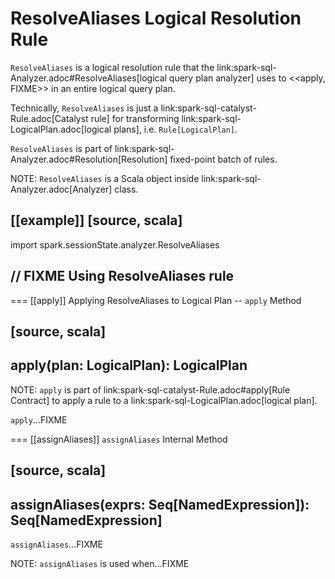 # ResolveAliases Logical Resolution Rule

`ResolveAliases` is a logical resolution rule that the link:spark-sql-Analyzer.adoc#ResolveAliases[logical query plan analyzer] uses to <<apply, FIXME>> in an entire logical query plan.

Technically, `ResolveAliases` is just a link:spark-sql-catalyst-Rule.adoc[Catalyst rule] for transforming link:spark-sql-LogicalPlan.adoc[logical plans], i.e. `Rule[LogicalPlan]`.

`ResolveAliases` is part of link:spark-sql-Analyzer.adoc#Resolution[Resolution] fixed-point batch of rules.

NOTE: `ResolveAliases` is a Scala object inside link:spark-sql-Analyzer.adoc[Analyzer] class.

[[example]]
[source, scala]
----
import spark.sessionState.analyzer.ResolveAliases

// FIXME Using ResolveAliases rule
----

=== [[apply]] Applying ResolveAliases to Logical Plan -- `apply` Method

[source, scala]
----
apply(plan: LogicalPlan): LogicalPlan
----

NOTE: `apply` is part of link:spark-sql-catalyst-Rule.adoc#apply[Rule Contract] to apply a rule to a link:spark-sql-LogicalPlan.adoc[logical plan].

`apply`...FIXME

=== [[assignAliases]] `assignAliases` Internal Method

[source, scala]
----
assignAliases(exprs: Seq[NamedExpression]): Seq[NamedExpression]
----

`assignAliases`...FIXME

NOTE: `assignAliases` is used when...FIXME
